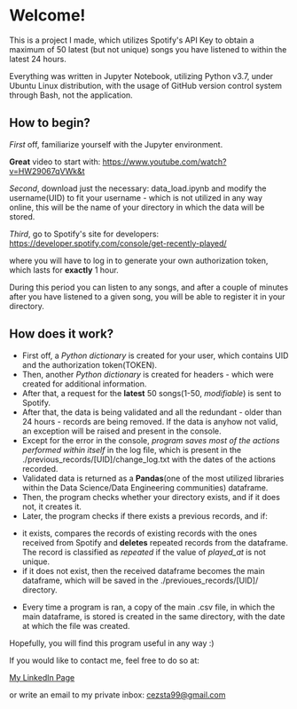 # Welcome!

This is a project I made, which utilizes Spotify's API Key to obtain a maximum of 50 latest (but not unique) songs you have listened to within the latest 24 hours. 

Everything was written in Jupyter Notebook, utilizing Python v3.7, under Ubuntu Linux distribution, with the usage of GitHub version control system through Bash, not the application. 

## How to begin?

*First* off, familiarize yourself with the Jupyter environment. 

**Great** video to start with: https://www.youtube.com/watch?v=HW29067qVWk&t

*Second*, download just the necessary: data\_load.ipynb and modify the username(UID) to fit your username - which is not utilized in any way online, this will be the name of your directory in which the data will be stored.

*Third*, go to Spotify's site for developers:
https://developer.spotify.com/console/get-recently-played/

where you will have to log in to generate your own authorization token, which lasts for **exactly** 1 hour.

During this period you can listen to any songs, and after a couple of minutes after you have listened to a given song, you will be able to register it in your directory. 

## How does it work?
* First off, a *Python dictionary* is created for your user, which contains UID and the authorization token(TOKEN). 
* Then, another *Python dictionary* is created for headers - which were created for additional information. 
* After that, a request for the **latest** 50 songs(1-50, *modifiable*) is sent to Spotify. 
* After that, the data is being validated and all the redundant - older than 24 hours - records are being removed. If the data is anyhow not valid, an exception will be raised and present in the console. 
* Except for the error in the console, *program saves most of the actions performed within itself* in the log file, which is present in the \.\/previous\_records\/\[UID\]\/change\_log.txt with the dates of the actions recorded. 
* Validated data is returned as a **Pandas**(one of the most utilized libraries within the Data Science/Data Engineering communities) dataframe. 
* Then, the program checks whether your directory exists, and if it does not, it creates it.
* Later, the program checks if there exists a previous records, and if:
- it exists, compares the records of existing records with the ones received from Spotify and **deletes** repeated records from the dataframe. The record is classified as *repeated* if the value of *played\_at* is not unique.
- if it does not exist, then the received dataframe becomes the main dataframe, which will be saved in the \.\/previoues\_records\/\[UID\]\/ directory. 
* Every time a program is ran, a copy of the main .csv file, in which the main dataframe, is stored is created in the same directory, with the date at which the file was created. 

Hopefully, you will find this program useful in any way :)

If you would like to contact me, feel free to do so at: 

[My LinkedIn Page](https://www.linkedin.com/in/cezary-stanis%C5%82awski-29b5781b5/)

or write an email to my private inbox: cezsta99@gmail.com
